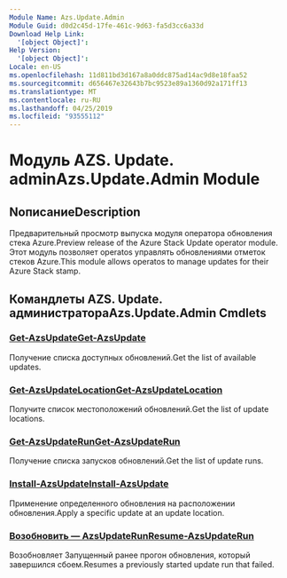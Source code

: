 ```yaml
---
Module Name: Azs.Update.Admin
Module Guid: d0d2c45d-17fe-461c-9d63-fa5d3cc6a33d
Download Help Link:
  '[object Object]': 
Help Version:
  '[object Object]': 
Locale: en-US
ms.openlocfilehash: 11d811bd3d167a8a0ddc875ad14ac9d8e18faa52
ms.sourcegitcommit: d656467e32643b7bc9523e89a1360d92a171ff13
ms.translationtype: MT
ms.contentlocale: ru-RU
ms.lasthandoff: 04/25/2019
ms.locfileid: "93555112"
---
```

# <span data-ttu-id="9fc7f-101">Модуль AZS. Update. admin</span><span class="sxs-lookup"><span data-stu-id="9fc7f-101">Azs.Update.Admin Module</span></span>
## <span data-ttu-id="9fc7f-102">Nописание</span><span class="sxs-lookup"><span data-stu-id="9fc7f-102">Description</span></span>
<span data-ttu-id="9fc7f-103">Предварительный просмотр выпуска модуля оператора обновления стека Azure.</span><span class="sxs-lookup"><span data-stu-id="9fc7f-103">Preview release of the Azure Stack Update operator module.</span></span>  <span data-ttu-id="9fc7f-104">Этот модуль позволяет operatos управлять обновлениями отметок стеков Azure.</span><span class="sxs-lookup"><span data-stu-id="9fc7f-104">This module allows operatos to manage updates for their Azure Stack stamp.</span></span>

## <span data-ttu-id="9fc7f-105">Командлеты AZS. Update. администратора</span><span class="sxs-lookup"><span data-stu-id="9fc7f-105">Azs.Update.Admin Cmdlets</span></span>
### [<span data-ttu-id="9fc7f-106">Get-AzsUpdate</span><span class="sxs-lookup"><span data-stu-id="9fc7f-106">Get-AzsUpdate</span></span>](Get-AzsUpdate.md)
<span data-ttu-id="9fc7f-107">Получение списка доступных обновлений.</span><span class="sxs-lookup"><span data-stu-id="9fc7f-107">Get the list of available updates.</span></span>

### [<span data-ttu-id="9fc7f-108">Get-AzsUpdateLocation</span><span class="sxs-lookup"><span data-stu-id="9fc7f-108">Get-AzsUpdateLocation</span></span>](Get-AzsUpdateLocation.md)
<span data-ttu-id="9fc7f-109">Получите список местоположений обновлений.</span><span class="sxs-lookup"><span data-stu-id="9fc7f-109">Get the list of update locations.</span></span>

### [<span data-ttu-id="9fc7f-110">Get-AzsUpdateRun</span><span class="sxs-lookup"><span data-stu-id="9fc7f-110">Get-AzsUpdateRun</span></span>](Get-AzsUpdateRun.md)
<span data-ttu-id="9fc7f-111">Получение списка запусков обновлений.</span><span class="sxs-lookup"><span data-stu-id="9fc7f-111">Get the list of update runs.</span></span>

### [<span data-ttu-id="9fc7f-112">Install-AzsUpdate</span><span class="sxs-lookup"><span data-stu-id="9fc7f-112">Install-AzsUpdate</span></span>](Install-AzsUpdate.md)
<span data-ttu-id="9fc7f-113">Применение определенного обновления на расположении обновления.</span><span class="sxs-lookup"><span data-stu-id="9fc7f-113">Apply a specific update at an update location.</span></span>

### [<span data-ttu-id="9fc7f-114">Возобновить — AzsUpdateRun</span><span class="sxs-lookup"><span data-stu-id="9fc7f-114">Resume-AzsUpdateRun</span></span>](Resume-AzsUpdateRun.md)
<span data-ttu-id="9fc7f-115">Возобновляет Запущенный ранее прогон обновления, который завершился сбоем.</span><span class="sxs-lookup"><span data-stu-id="9fc7f-115">Resumes a previously started update run that failed.</span></span>

